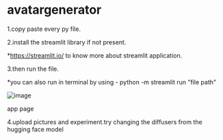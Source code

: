 # avatargenerator
1.copy paste every py file.

2.install the streamlit library if not present.

*https://streamlit.io/ to know more about streamlit application.

3.then run the file.

*you can also run in terminal by using - python -m streamlit run "file path"

![image](https://github.com/user-attachments/assets/5bb961d1-36c3-4592-ab81-ca3838d3cd74)

app page

4.upload pictures and experiment.try changing the diffusers from the hugging face model
